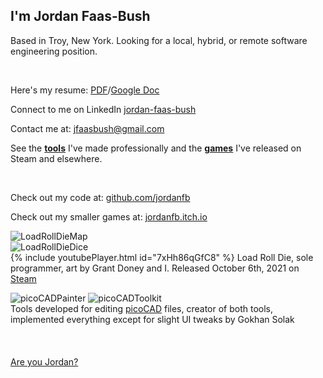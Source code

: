 ## I'm Jordan Faas-Bush

Based in Troy, New York. Looking for a local, hybrid, or remote software engineering position.

<br>

Here's my resume: [PDF](https://drive.google.com/file/d/1c2pYPh59pDyO9o0smuTyoJkJJCYdKWSx/view?usp=sharing)/[Google Doc](https://docs.google.com/document/d/1nBv9szHuwIFOZdpXpXpcxDF5yiCSN8jls1-q_kKc4Fo/edit?usp=sharing)

Connect to me on LinkedIn [jordan-faas-bush](https://www.linkedin.com/in/jordan-faas-bush/)

Contact me at: [jfaasbush@gmail.com](mailto:jfaasbush@gmail.com)

See the <b>[tools](Tools)</b> I've made professionally and the <b>[games](Games)</b> I've released on Steam and elsewhere.

<br>

Check out my code at: [github.com/jordanfb](https://github.com/jordanfb)

Check out my smaller games at: [jordanfb.itch.io](https://jordanfb.itch.io)

![LoadRollDieMap](https://jordanfaasbush.com/Images/livelyMapVideoTrimmedGifOptimized.gif)<br>
![LoadRollDieDice](https://jordanfaasbush.com/Images/d10gifshowcase.gif)<br>
{% include youtubePlayer.html id="7xHh86qGfC8" %}
Load Roll Die, sole programmer, art by Grant Doney and I. Released October 6th, 2021 on [Steam](https://store.steampowered.com/app/1410140/Load_Roll_Die/)

![picoCADPainter](https://jordanfb.github.io/Images/picoCADPainterScreenshot.png)
![picoCADToolkit](https://jordanfb.github.io/Images/picoCADToolkitScreenshot.png)<br>
Tools developed for editing [picoCAD](https://johanpeitz.itch.io/picocad) files, creator of both tools, implemented everything except for slight UI tweaks by Gokhan Solak
<br>
<br>
<br>
<br>
[Are you Jordan?](./amIjordan.html)
